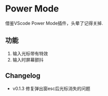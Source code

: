# Power Mode

借鉴VScode Power Mode插件，头晕了记得关掉.

## 功能

1. 输入光标带有特效
2. 输入时屏幕颤抖


## Changelog

- v0.1.3
修复弹出窗esc后光标消失的问题
